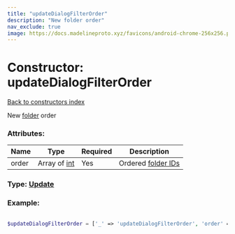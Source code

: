 ```yaml
---
title: "updateDialogFilterOrder"
description: "New folder order"
nav_exclude: true
image: https://docs.madelineproto.xyz/favicons/android-chrome-256x256.png
---
```

# Constructor: updateDialogFilterOrder  
[Back to constructors index](/API_docs/constructors/index.html)



New [folder](https://core.telegram.org/api/folders) order

### Attributes:

| Name     |    Type       | Required | Description |
|----------|---------------|----------|-------------|
|order|Array of [int](/API_docs/types/int.html) | Yes|Ordered [folder IDs](https://core.telegram.org/api/folders)|



### Type: [Update](/API_docs/types/Update.html)


### Example:

```php

$updateDialogFilterOrder = ['_' => 'updateDialogFilterOrder', 'order' => [int, int]];
```  
